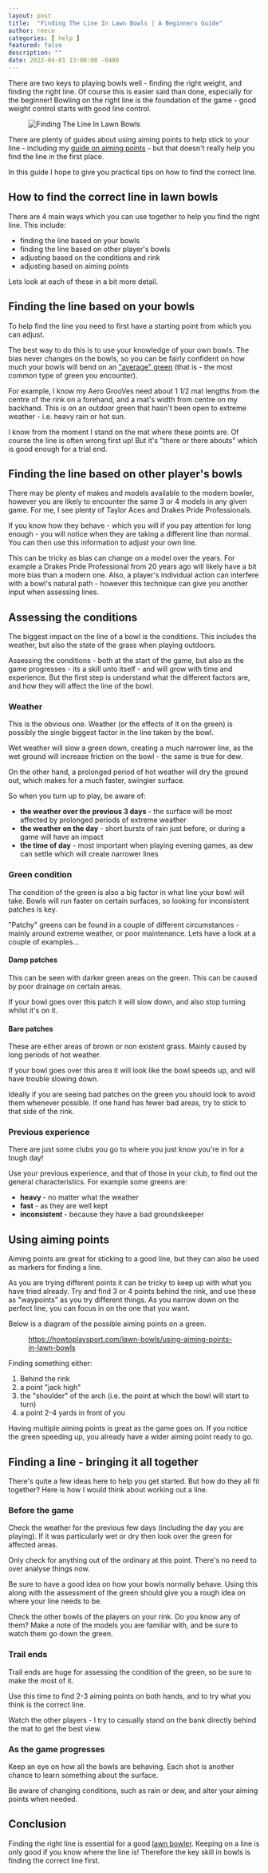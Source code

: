 ```yaml
---
layout: post
title:  "Finding The Line In Lawn Bowls | A Beginners Guide"
author: reece
categories: [ help ]
featured: false
description: ""
date: 2022-04-01 13:00:00 -0400
---
```

    

<!-- wp:paragraph -->
<p xmlns="http://www.w3.org/1999/xhtml">There are two keys to playing bowls well - finding the right weight, and finding the right line. Of course this is easier said than done, especially for the beginner! Bowling on the right line is the foundation of the game - good weight control starts with good line control.</p>
<!-- /wp:paragraph -->

<!-- wp:image {"id":581,"sizeSlug":"full","linkDestination":"none"} -->
<figure class="wp-block-image size-full"><img src="/img/posts/Finding-The-Line-In-Lawn-Bowls.jpg" alt="Finding The Line In Lawn Bowls" class="wp-image-581"/></figure>
<!-- /wp:image -->

<!-- wp:paragraph -->
<p>There are plenty of guides about using aiming points to help stick to your line - including my <a href="https://www.jackhighbowls.com/guide/using-aiming-points-in-lawn-bowls/">guide on aiming points</a> - but that doesn't really help you find the line in the first place.</p>
<!-- /wp:paragraph -->

<!-- wp:paragraph -->
<p>In this guide I hope to give you practical tips on how to find the correct line.</p>
<!-- /wp:paragraph -->

<!-- wp:heading -->
<h2>How to find the correct line in lawn bowls</h2>
<!-- /wp:heading -->

<!-- wp:paragraph -->
<p>There are 4 main ways which you can use together to help you find the right line. This include:</p>
<!-- /wp:paragraph -->

<!-- wp:list -->
<ul><!-- wp:list-item -->
<li>finding the line based on your bowls</li>
<!-- /wp:list-item -->

<!-- wp:list-item -->
<li>finding the line based on other player's bowls</li>
<!-- /wp:list-item -->

<!-- wp:list-item -->
<li>adjusting based on the conditions and rink</li>
<!-- /wp:list-item -->

<!-- wp:list-item -->
<li>adjusting based on aiming points</li>
<!-- /wp:list-item --></ul>
<!-- /wp:list -->

<!-- wp:paragraph -->
<p>Lets look at each of these in a bit more detail.</p>
<!-- /wp:paragraph -->

<!-- wp:heading -->
<h2>Finding the line based on your bowls</h2>
<!-- /wp:heading -->

<!-- wp:paragraph -->
<p>To help find the line you need to first have a starting point from which you can adjust.</p>
<!-- /wp:paragraph -->

<!-- wp:paragraph -->
<p>The best way to do this is to use your knowledge of your own bowls. The bias never changes on the bowls, so you can be fairly confident on how much your bowls will bend on an <a href="https://www.jackhighbowls.com/help/guide-to-lawn-bowl-green-speeds/">"average" green</a> (that is - the most common type of green you encounter).</p>
<!-- /wp:paragraph -->

<!-- wp:paragraph -->
<p>For example, I know my Aero GrooVes need about 1 1/2 mat lengths from the centre of the rink on a forehand, and a mat's width from centre on my backhand. This is on an outdoor green that hasn't been open to extreme weather - i.e. heavy rain or hot sun.</p>
<!-- /wp:paragraph -->

<!-- wp:paragraph -->
<p>I know from the moment I stand on the mat where these points are. Of course the line is often wrong first up! But it's "there or there abouts" which is good enough for a trial end.</p>
<!-- /wp:paragraph -->

<!-- wp:heading -->
<h2>Finding the line based on other player's bowls</h2>
<!-- /wp:heading -->

<!-- wp:paragraph -->
<p>There may be plenty of makes and models available to the modern bowler, however you are likely to encounter the same 3 or 4 models in any given game. For me, I see plenty of Taylor Aces and Drakes Pride Professionals.</p>
<!-- /wp:paragraph -->

<!-- wp:paragraph -->
<p>If you know how they behave - which you will if you pay attention for long enough - you will notice when they are taking a different line than normal. You can then use this information to adjust your own line.</p>
<!-- /wp:paragraph -->

<!-- wp:paragraph -->
<p>This can be tricky as bias can change on a model over the years. For example a Drakes Pride Professional from 20 years ago will likely have a bit more bias than a modern one. Also, a player's individual action can interfere with a bowl's natural path - however this technique can give you another input when assessing lines.</p>
<!-- /wp:paragraph -->

<!-- wp:heading -->
<h2>Assessing the conditions</h2>
<!-- /wp:heading -->

<!-- wp:paragraph -->
<p>The biggest impact on the line of a bowl is the conditions. This includes the weather, but also the state of the grass when playing outdoors.</p>
<!-- /wp:paragraph -->

<!-- wp:paragraph -->
<p>Assessing the conditions - both at the start of the game, but also as the game progresses - its a skill unto itself - and will grow with time and experience. But the first step is understand what the different   factors are, and how they will affect the line of the bowl.</p>
<!-- /wp:paragraph -->

<!-- wp:heading {"level":3} -->
<h3>Weather</h3>
<!-- /wp:heading -->

<!-- wp:paragraph -->
<p>This is the obvious one. Weather (or the effects of it on the green) is possibly the single biggest factor in the line taken by the bowl.</p>
<!-- /wp:paragraph -->

<!-- wp:paragraph -->
<p>Wet weather will slow a green down, creating a much narrower line, as the wet ground will increase friction on the bowl - the same is true for dew.</p>
<!-- /wp:paragraph -->

<!-- wp:paragraph -->
<p>On the other hand, a prolonged period of hot weather will dry the ground out, which makes for a much faster, swingier surface.</p>
<!-- /wp:paragraph -->

<!-- wp:paragraph -->
<p>So when you turn up to play, be aware of:</p>
<!-- /wp:paragraph -->

<!-- wp:list -->
<ul><!-- wp:list-item -->
<li><strong>the weather over the previous 3 days</strong> - the surface will be most affected by prolonged periods of extreme weather</li>
<!-- /wp:list-item -->

<!-- wp:list-item -->
<li><strong>the weather on the day</strong> - short bursts of rain just before, or during a game will have an impact</li>
<!-- /wp:list-item -->

<!-- wp:list-item -->
<li><strong>the time of day</strong> - most important when playing evening games, as dew can settle which will create narrower lines</li>
<!-- /wp:list-item --></ul>
<!-- /wp:list -->

<!-- wp:block {"ref":1320} /-->

<!-- wp:heading {"level":3} -->
<h3>Green condition</h3>
<!-- /wp:heading -->

<!-- wp:paragraph -->
<p>The condition of the green is also a big factor in what line your bowl will take. Bowls will run faster on certain surfaces, so looking for inconsistent patches is key.</p>
<!-- /wp:paragraph -->

<!-- wp:paragraph -->
<p>"Patchy" greens can be found in a couple of different circumstances - mainly around extreme weather, or poor maintenance. Lets have a look at a couple of examples...</p>
<!-- /wp:paragraph -->

<!-- wp:heading {"level":4} -->
<h4>Damp patches</h4>
<!-- /wp:heading -->

<!-- wp:paragraph -->
<p>This can be seen with darker green areas on the green. This can be caused by poor drainage on certain areas.</p>
<!-- /wp:paragraph -->

<!-- wp:paragraph -->
<p>If your bowl goes over this patch it will slow down, and also stop turning whilst it's on it.</p>
<!-- /wp:paragraph -->

<!-- wp:heading {"level":4} -->
<h4>Bare patches</h4>
<!-- /wp:heading -->

<!-- wp:paragraph -->
<p>These are either areas of brown or non existent grass. Mainly caused by long periods of hot weather.</p>
<!-- /wp:paragraph -->

<!-- wp:paragraph -->
<p>If your bowl goes over this area it will look like the bowl speeds up, and will have trouble slowing down.</p>
<!-- /wp:paragraph -->

<!-- wp:paragraph -->
<p>Ideally if you are seeing bad patches on the green you should look to avoid them whenever possible. If one hand has fewer bad areas, try to stick to that side of the rink.</p>
<!-- /wp:paragraph -->

<!-- wp:heading {"level":3} -->
<h3>Previous experience</h3>
<!-- /wp:heading -->

<!-- wp:paragraph -->
<p>There are just some clubs you go to where you just know you're in for a tough day!</p>
<!-- /wp:paragraph -->

<!-- wp:paragraph -->
<p>Use your previous experience, and that of those in your club, to find out the general characteristics. For example some greens are:</p>
<!-- /wp:paragraph -->

<!-- wp:list -->
<ul><!-- wp:list-item -->
<li><strong>heavy </strong>- no matter what the weather</li>
<!-- /wp:list-item -->

<!-- wp:list-item -->
<li><strong>fast </strong>- as they are well kept</li>
<!-- /wp:list-item -->

<!-- wp:list-item -->
<li><strong>inconsistent </strong>- because they have a bad groundskeeper</li>
<!-- /wp:list-item --></ul>
<!-- /wp:list -->

<!-- wp:heading -->
<h2>Using aiming points</h2>
<!-- /wp:heading -->

<!-- wp:paragraph -->
<p>Aiming points are great for sticking to a good line, but they can also be used as markers for finding a line.</p>
<!-- /wp:paragraph -->

<!-- wp:paragraph -->
<p>As you are trying different points it can be tricky to keep up with what you have tried already. Try and find 3 or 4 points behind the rink, and use these as "waypoints" as you try different things. As you narrow down on the perfect line, you can focus in on the one that you want.</p>
<!-- /wp:paragraph -->

<!-- wp:paragraph -->
<p>Below is a diagram of the possible aiming points on a green.</p>
<!-- /wp:paragraph -->

<!-- wp:image {"id":1651,"sizeSlug":"full","linkDestination":"none"} -->
<figure class="wp-block-image size-full"><img src="/img/posts/all-aiming-points.jpg" alt="" class="wp-image-1651"/><figcaption class="wp-element-caption"><a href="https://howtoplaysport.com/lawn-bowls/using-aiming-points-in-lawn-bowls" data-type="URL" data-id="https://howtoplaysport.com/lawn-bowls/using-aiming-points-in-lawn-bowls">https://howtoplaysport.com/lawn-bowls/using-aiming-points-in-lawn-bowls</a></figcaption></figure>
<!-- /wp:image -->

<!-- wp:paragraph -->
<p>Finding something either:</p>
<!-- /wp:paragraph -->

<!-- wp:list {"ordered":true} -->
<ol><!-- wp:list-item -->
<li>Behind the rink</li>
<!-- /wp:list-item -->

<!-- wp:list-item -->
<li>a point "jack high"</li>
<!-- /wp:list-item -->

<!-- wp:list-item -->
<li>the "shoulder" of the arch (i.e. the point at which the bowl will start to turn)</li>
<!-- /wp:list-item -->

<!-- wp:list-item -->
<li>a point 2-4 yards in front of you</li>
<!-- /wp:list-item --></ol>
<!-- /wp:list -->

<!-- wp:paragraph -->
<p>Having multiple aiming points is great as the game goes on. If you notice the green speeding up, you already have a wider aiming point ready to go.</p>
<!-- /wp:paragraph -->

<!-- wp:heading -->
<h2>Finding a line - bringing it all together</h2>
<!-- /wp:heading -->

<!-- wp:paragraph -->
<p>There's quite a few ideas here to help you get started. But how do they all fit together? Here is how I would think about working out a line.</p>
<!-- /wp:paragraph -->

<!-- wp:heading {"level":3} -->
<h3>Before the game</h3>
<!-- /wp:heading -->

<!-- wp:paragraph -->
<p>Check the weather for the previous few days (including the day you are playing). If it was particularly wet or dry then look over the green for affected areas. </p>
<!-- /wp:paragraph -->

<!-- wp:paragraph -->
<p>Only check for anything out of the ordinary at this point. There's no need to over analyse things now.</p>
<!-- /wp:paragraph -->

<!-- wp:paragraph -->
<p>Be sure to have a good idea on how your bowls normally behave. Using this along with the assessment of the green should give you a rough idea on where your line needs to be.</p>
<!-- /wp:paragraph -->

<!-- wp:paragraph -->
<p>Check the other bowls of the players on your rink. Do you know any of them? Make a note of the models you are familiar with, and be sure to watch them go down the green.</p>
<!-- /wp:paragraph -->

<!-- wp:heading {"level":3} -->
<h3>Trail ends</h3>
<!-- /wp:heading -->

<!-- wp:paragraph -->
<p>Trail ends are huge for assessing the condition of the green, so be sure to make the most of it.</p>
<!-- /wp:paragraph -->

<!-- wp:paragraph -->
<p>Use this time to find 2-3 aiming points on both hands, and to try what you think is the correct line.</p>
<!-- /wp:paragraph -->

<!-- wp:paragraph -->
<p>Watch the other players  - I try to casually stand on the bank directly behind the mat to get the best view.</p>
<!-- /wp:paragraph -->

<!-- wp:heading {"level":3} -->
<h3>As the game progresses</h3>
<!-- /wp:heading -->

<!-- wp:paragraph -->
<p>Keep an eye on how all the bowls are behaving. Each shot is another chance to learn something about the surface.</p>
<!-- /wp:paragraph -->

<!-- wp:paragraph -->
<p>Be aware of changing conditions, such as rain or dew, and alter your aiming points when needed.</p>
<!-- /wp:paragraph -->

<!-- wp:heading -->
<h2>Conclusion</h2>
<!-- /wp:heading -->

<!-- wp:paragraph -->
<p>Finding the right line is essential for a good <a href="https://www.jackhighbowls.com/help/best-lawn-bowls-player-of-all-time/">lawn bowler</a>. Keeping on a line is only good if you know where the line is! Therefore the key skill in bowls is finding the correct line first.</p>
<!-- /wp:paragraph -->
    